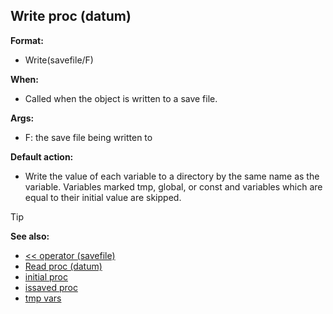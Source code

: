 ## Write proc (datum)

**Format:**
+   Write(savefile/F)

**When:**
+   Called when the object is written to a save file.

**Args:**
+   F: the save file being written to

**Default action:**
+   Write the value of each variable to a directory by the same name as
    the variable. Variables marked tmp, global, or const and variables
    which are equal to their initial value are skipped.

> [!TIP] 
> **See also:**
> +   [<< operator (savefile)](/ref/savefile/operator/%3c%3c.md) 
> +   [Read proc (datum)](/ref/datum/proc/Read.md) 
> +   [initial proc](/ref/proc/initial.md) 
> +   [issaved proc](/ref/proc/issaved.md) 
> +   [tmp vars](/ref/var/tmp.md)